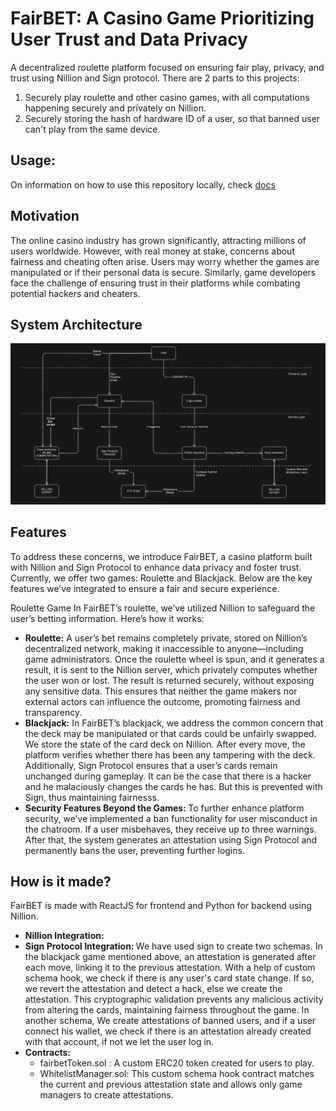 # FairBET: A Casino Game Prioritizing User Trust and Data Privacy
A decentralized roulette platform focused on ensuring fair play, privacy, and trust using Nillion and Sign protocol. 
There are 2 parts to this projects:
1. Securely play roulette and other casino games, with all computations happening securely and privately on Nillion.
2. Securely storing the hash of hardware ID of a user, so that banned user can't play from the same device.

## Usage:
On information on how to use this repository locally, check [docs](./docs/usage.md)

## Motivation
The online casino industry has grown significantly, attracting millions of users worldwide. However, with real money at stake, concerns about fairness and cheating often arise. 
Users may worry whether the games are manipulated or if their personal data is secure. Similarly, game developers face the challenge of ensuring trust in their platforms while combating potential hackers and cheaters.

## System Architecture
![Image 0](./server/images/system.png)

## Features
To address these concerns, we introduce FairBET, a casino platform built with Nillion and Sign Protocol to enhance data privacy and foster trust. Currently, we offer two games: Roulette and Blackjack. Below are the key features we’ve integrated to ensure a fair and secure experience.

Roulette Game
In FairBET’s roulette, we’ve utilized Nillion to safeguard the user’s betting information. Here’s how it works:

- <b>Roulette:</b> A user’s bet remains completely private, stored on Nillion’s decentralized network, making it inaccessible to anyone—including game administrators.
Once the roulette wheel is spun, and it generates a result, it is sent to the Nillion server, which privately computes whether the user won or lost.
The result is returned securely, without exposing any sensitive data. This ensures that neither the game makers nor external actors can influence the outcome, promoting fairness and transparency.
- <b> Blackjack:</b> In FairBET’s blackjack, we address the common concern that the deck may be manipulated or that cards could be unfairly swapped. We store the state of the card deck on Nillion. After every move, the platform verifies whether there has been any tampering with the deck.
Additionally, Sign Protocol ensures that a user’s cards remain unchanged during gameplay. It can be the case that there is a hacker and he malaciously changes the cards he has. But this is prevented with Sign, thus maintaining fairnesss.
- <b> Security Features Beyond the Games: </b> To further enhance platform security, we’ve implemented a ban functionality for user misconduct in the chatroom. If a user misbehaves, they receive up to three warnings. After that, the system generates an attestation using Sign Protocol and permanently bans the user, preventing further logins.

## How is it made?
FairBET is made with ReactJS for frontend and Python for backend using Nillion.
- <b> Nillion Integration: </b> 
- <b> Sign Protocol Integration: </b> We have used sign to create two schemas. In the blackjack game mentioned above, an attestation is generated after each move, linking it to the previous attestation. With a help of custom schema hook, we check if there is any user's card state change. If so, we revert the attestation and detect a hack, else we create the attestation. This cryptographic validation prevents any malicious activity from altering the cards, maintaining fairness throughout the game. In another schema, We create attestations of banned users, and if a user connect his wallet, we check if there is an attestation already created with that account, if not we let the user log in.
- <b> Contracts: </b>
  - fairbetToken.sol : A custom ERC20 token created for users to play.
  - WhitelistManager.sol: This custom schema hook contract matches the current and previous attestation state and allows only game managers to create attestations.
